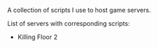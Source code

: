 A collection of scripts I use to host game servers.

List of servers with corresponding scripts:
- Killing Floor 2
